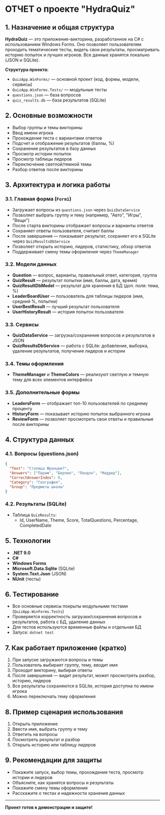 # ОТЧЕТ о проекте "HydraQuiz"

## 1. Назначение и общая структура

**HydraQuiz** — это приложение-викторина, разработанное на C# с использованием Windows Forms. Оно позволяет пользователям проходить тематические тесты, видеть свои результаты, просматривать историю попыток и лучших игроков. Все данные хранятся локально (JSON и SQLite).

**Структура проекта:**
- `QuizApp.WinForms/` — основной проект (код, формы, модели, сервисы)
- `QuizApp.WinForms.Tests/` — модульные тесты
- `questions.json` — база вопросов
- `quiz_results.db` — база результатов (SQLite)

## 2. Основные возможности
- Выбор группы и темы викторины
- Ввод имени игрока
- Прохождение теста с вариантами ответов
- Подсчет и отображение результатов (баллы, %)
- Сохранение результатов в базу данных
- Просмотр истории попыток
- Просмотр таблицы лидеров
- Переключение светлой/темной темы
- Разбор ответов после викторины

## 3. Архитектура и логика работы

### 3.1. Главная форма (`Form1`)
- Загружает вопросы из `questions.json` через `QuizDataService`
- Позволяет выбрать группу и тему (например, "Авто", "Игры", "Вещи")
- После старта викторины отображает вопросы и варианты ответов
- Сохраняет ответы пользователя, считает баллы
- После завершения — показывает результат, сохраняет его в SQLite через `QuizResultsDbService`
- Позволяет открыть историю, лидеров, статистику, обзор ответов
- Поддерживает смену темы оформления через `ThemeManager`

### 3.2. Модели данных
- **Question** — вопрос, варианты, правильный ответ, категория, группа
- **QuizResult** — результат попытки (имя, баллы, дата, время)
- **QuizResultDbModel** — результат для хранения в БД (доп. поля: тема, %)
- **LeaderBoardUser** — пользователь для таблицы лидеров (имя, средний %, попытки)
- **UserBestResult** — лучший результат пользователя
- **UserHistoryResult** — история попыток пользователя

### 3.3. Сервисы
- **QuizDataService** — загрузка/сохранение вопросов и результатов в JSON
- **QuizResultsDbService** — работа с SQLite: добавление, выборка, удаление результатов, получение лидеров и истории

### 3.4. Темы оформления
- **ThemeManager** и **ThemeColors** — реализуют светлую и темную тему для всех элементов интерфейса

### 3.5. Дополнительные формы
- **LeadersForm** — отображает топ-10 пользователей по среднему проценту
- **HistoryForm** — показывает историю попыток выбранного игрока
- **ReviewForm** — позволяет просмотреть свои ответы и правильные после викторины

## 4. Структура данных

### 4.1. Вопросы (questions.json)
```json
{
  "Text": "Столица Франции?",
  "Answers": ["Париж", "Берлин", "Лондон", "Мадрид"],
  "CorrectAnswerIndex": 0,
  "Category": "География",
  "Group": "Предметы школы"
}
```

### 4.2. Результаты (SQLite)
- Таблица `QuizResults`:
  - Id, UserName, Theme, Score, TotalQuestions, Percentage, CompletedDate

## 5. Технологии
- **.NET 9.0**
- **C#**
- **Windows Forms**
- **Microsoft.Data.Sqlite** (SQLite)
- **System.Text.Json** (JSON)
- **NUnit** (тесты)

## 6. Тестирование
- Все основные сервисы покрыты модульными тестами (`QuizApp.WinForms.Tests`)
- Проверяется корректность загрузки/сохранения вопросов и результатов, работа с БД, удаление данных
- Для тестов используются временные файлы и отдельная БД
- Запуск: `dotnet test`

## 7. Как работает приложение (кратко)
1. При запуске загружаются вопросы и темы
2. Пользователь выбирает группу, тему, вводит имя
3. Проходит викторину, выбирая ответы
4. После завершения — видит результат, может просмотреть разбор, историю, лидеров
5. Все результаты сохраняются в SQLite, история доступна по имени игрока
6. Можно переключать тему оформления

## 8. Пример сценария использования
1. Открыть приложение
2. Ввести имя, выбрать группу и тему
3. Ответить на вопросы
4. Посмотреть результат и разбор
5. Открыть историю или таблицу лидеров

## 9. Рекомендации для защиты
- Покажите запуск, выбор темы, прохождение теста, просмотр истории и лидеров
- Объясните, как хранятся вопросы и результаты
- Покажите смену темы оформления
- Расскажите о тестах и надежности хранения данных

---

**Проект готов к демонстрации и защите!** 